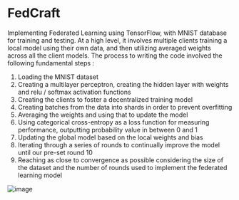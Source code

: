 # FedCraft
Implementing Federated Learning using TensorFlow, with MNIST database for training and testing. At a high level, it involves multiple clients training a local model using their own data, and then utilizing averaged weights across all the client models. The process to writing the code involved the following fundamental steps : 

1. Loading the MNIST dataset
2. Creating a multilayer perceptron, creating the hidden layer with weights and relu / softmax activation functions
3. Creating the clients to foster a decentralized training model
4. Creating batches from the data into shards in order to prevent overfitting
5. Averaging the weights and using that to update the model
6. Using categorical cross-entropy as a loss function for measuring performance, outputting probability value in between 0 and 1
7. Updating the global model based on the local weights and bias
8. Iterating through a series of rounds to continually improve the model until our pre-set round 10
9. Reaching as close to convergence as possible considering the size of the dataset and the number of rounds used to implement the federated learning model

![image](https://github.com/user-attachments/assets/542f572c-a091-44cb-985d-7600bb92db1d)


